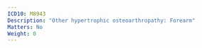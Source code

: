 ```yaml
---
ICD10: M8943
Description: "Other hypertrophic osteoarthropathy: Forearm"
Matters: No
Weight: 0
---
```


